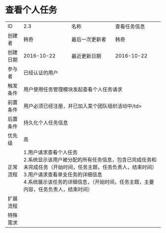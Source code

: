 # 查看个人任务
<table>
<tbody>
<tr><td>ID</td><td>2.3</td><td>名称</td><td>查看任务信息</td></tr>
<tr><td>创建者</td><td>韩奇</td><td>最后一次更新者</td><td>韩奇</td></tr>
<tr><td>创建日期</td><td>2016-10-22</td><td>最近更新日期</td><td>2016-10-22</td></tr>
<tr><td>参与者</td><td colspan="3">已经认证的用户</td></tr>
<tr><td>触发条件</td><td colspan="3">用户使用任务管理模块发起查看个人任务请求 </td></tr>
<tr><td>前置条件</td><td colspan="3">用户必须已经注册，并已加入某个团队组织活动中/td></tr>
<tr><td>后置条件</td><td colspan="3">持久化个人任务信息</td></tr>
<tr><td>优先级</td><td colspan="3">高</td></tr>
<tr><td>正常流程</td><td colspan="3">1.用户请求查看个人任务<br>2.系统显示该用户被分配的所有任务信息，包含已完成任务和未完成任务（开始时间，任务主题，任务负责人，结束时间）<br>3.用户请求查看单支任务的详细信息<br>4.系统展示该任务的详细信息，（开始时间，任务主题，主要内容，任务负责人，结束时间）</td></tr>
<tr><td>扩展流程</td><td colspan="3">  </td></tr>
<tr><td>特殊需求</td><td colspan="3"> </td></tr>
</tbody>
</table>
